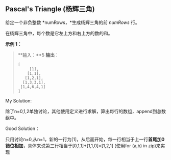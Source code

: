 ## Pascal's Triangle (杨辉三角)

给定一个非负整数 *numRows，*生成杨辉三角的前 *numRows* 行。

在杨辉三角中，每个数是它左上方和右上方的数的和。

**示例 1：**

> **输入：**5
> **输出**：
>
> ```
> [
>      [1],
>     [1,1],
>    [1,2,1],
>   [1,3,3,1],
>  [1,4,6,4,1]
> ]
> ```

My Solution:

除了n=0,1,2单独讨论，其他使用定义进行求解，算出每行的数组，append到总数组中。

Good Solution：

只用讨论n=0,从n=1，新的一行为[1]，从后面开始，每一行相当于上一行**首尾加0错位相加**，具体来说第三行相当于[0,1,1]+[1,1,0]=[1,2,1] (使用for (a,b) in zip)来实现